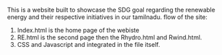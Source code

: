 This is a website built to showcase the SDG goal regarding the renewable energy and their respective initiatives in our tamilnadu. 
flow of the site:
1) Index.html is the home page of the webiste
2) RE.html is the second page then the Rhydro.html and Rwind.html.
3) CSS and Javascript and integrated in the file itself.
